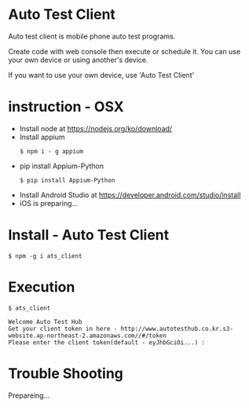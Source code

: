 # Auto Test Client
Auto test client is mobile phone auto test programs. 

Create code with web console then execute or schedule it.
You can use your own device or using another's device. 

If you want to use your own device, use 'Auto Test Client'

# instruction - OSX
* Install node  at https://nodejs.org/ko/download/
* Install appium 
    ```shell
    $ npm i - g appium
    ```
* pip install Appium-Python
    ```shell
    $ pip install Appium-Python
    ```   
* Install Android Studio at https://developer.android.com/studio/install
* iOS is preparing...

# Install - Auto Test Client
```shell
$ npm -g i ats_client
```

# Execution
```shell
$ ats_client

Welcome Auto Test Hub
Get your client token in here - http://www.autotesthub.co.kr.s3-website.ap-northeast-2.amazonaws.com//#/token
Please enter the client token(default - eyJhbGciOi...) :
```


# Trouble Shooting
Prepareing...


